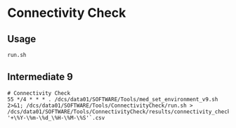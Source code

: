 # Connectivity Check

## Usage

```bash
run.sh
```

## Intermediate 9

```text
# Connectivity Check
55 */4 * * * . /dcs/data01/SOFTWARE/Tools/med_set_environment_v9.sh 2>&1; /dcs/data01/SOFTWARE/Tools/ConnectivityCheck/run.sh > /dcs/data01/SOFTWARE/Tools/ConnectivityCheck/results/connectivity_check_`date '+\%Y-\%m-\%d_\%H-\%M-\%S'`.csv
```
